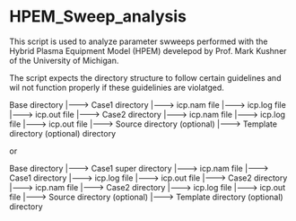 # HPEM_Sweep_analysis

This script is used to analyze parameter swweeps performed with the Hybrid Plasma Equipment Model (HPEM) develepod by Prof. Mark Kushner of the University of Michigan.

The script expects the directory structure to follow certain guidelines and wil not function properly if these guidelinies are violatged.

Base directory
  |---> Case1 directory
          |---> icp.nam file
          |---> icp.log file
          |---> icp.out file
  |---> Case2 directory
          |---> icp.nam file
          |---> icp.log file
          |---> icp.out file
  |---> Source directory (optional)
  |---> Template directory (optional) directory

or 

Base directory
  |---> Case1 super directory
          |---> icp.nam file
          |---> Case1 directory
                  |---> icp.log file
                  |---> icp.out file
  |---> Case2 directory
          |---> icp.nam file
          |---> Case2 directory
                  |---> icp.log file
                  |---> icp.out file
  |---> Source directory (optional)
  |---> Template directory (optional) directory
